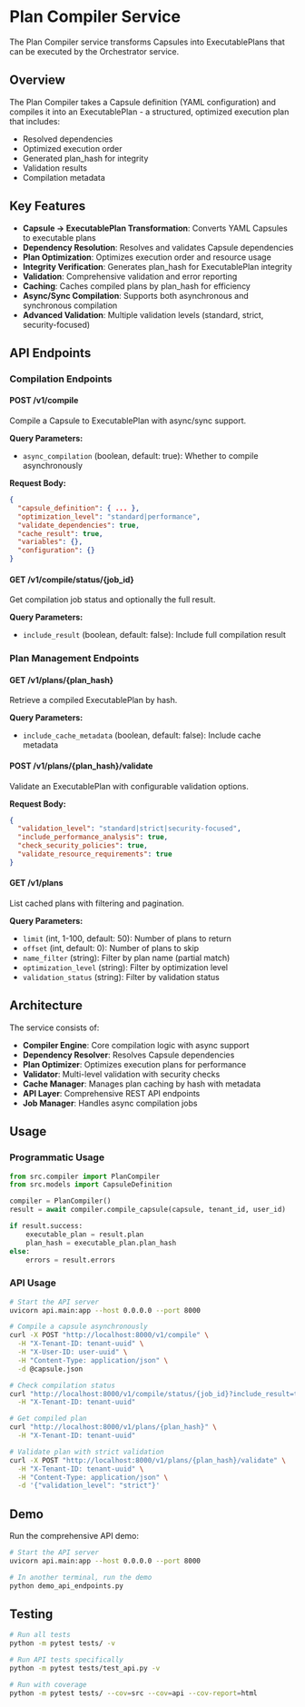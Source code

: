 # Plan Compiler Service

The Plan Compiler service transforms Capsules into ExecutablePlans that can be executed by the Orchestrator service.

## Overview

The Plan Compiler takes a Capsule definition (YAML configuration) and compiles it into an ExecutablePlan - a structured, optimized execution plan that includes:

- Resolved dependencies
- Optimized execution order
- Generated plan_hash for integrity
- Validation results
- Compilation metadata

## Key Features

- **Capsule → ExecutablePlan Transformation**: Converts YAML Capsules to executable plans
- **Dependency Resolution**: Resolves and validates Capsule dependencies
- **Plan Optimization**: Optimizes execution order and resource usage
- **Integrity Verification**: Generates plan_hash for ExecutablePlan integrity
- **Validation**: Comprehensive validation and error reporting
- **Caching**: Caches compiled plans by plan_hash for efficiency
- **Async/Sync Compilation**: Supports both asynchronous and synchronous compilation
- **Advanced Validation**: Multiple validation levels (standard, strict, security-focused)

## API Endpoints

### Compilation Endpoints

#### POST /v1/compile
Compile a Capsule to ExecutablePlan with async/sync support.

**Query Parameters:**
- `async_compilation` (boolean, default: true): Whether to compile asynchronously

**Request Body:**
```json
{
  "capsule_definition": { ... },
  "optimization_level": "standard|performance",
  "validate_dependencies": true,
  "cache_result": true,
  "variables": {},
  "configuration": {}
}
```

#### GET /v1/compile/status/{job_id}
Get compilation job status and optionally the full result.

**Query Parameters:**
- `include_result` (boolean, default: false): Include full compilation result

### Plan Management Endpoints

#### GET /v1/plans/{plan_hash}
Retrieve a compiled ExecutablePlan by hash.

**Query Parameters:**
- `include_cache_metadata` (boolean, default: false): Include cache metadata

#### POST /v1/plans/{plan_hash}/validate
Validate an ExecutablePlan with configurable validation options.

**Request Body:**
```json
{
  "validation_level": "standard|strict|security-focused",
  "include_performance_analysis": true,
  "check_security_policies": true,
  "validate_resource_requirements": true
}
```

#### GET /v1/plans
List cached plans with filtering and pagination.

**Query Parameters:**
- `limit` (int, 1-100, default: 50): Number of plans to return
- `offset` (int, default: 0): Number of plans to skip
- `name_filter` (string): Filter by plan name (partial match)
- `optimization_level` (string): Filter by optimization level
- `validation_status` (string): Filter by validation status

## Architecture

The service consists of:

- **Compiler Engine**: Core compilation logic with async support
- **Dependency Resolver**: Resolves Capsule dependencies
- **Plan Optimizer**: Optimizes execution plans for performance
- **Validator**: Multi-level validation with security checks
- **Cache Manager**: Manages plan caching by hash with metadata
- **API Layer**: Comprehensive REST API endpoints
- **Job Manager**: Handles async compilation jobs

## Usage

### Programmatic Usage

```python
from src.compiler import PlanCompiler
from src.models import CapsuleDefinition

compiler = PlanCompiler()
result = await compiler.compile_capsule(capsule, tenant_id, user_id)

if result.success:
    executable_plan = result.plan
    plan_hash = executable_plan.plan_hash
else:
    errors = result.errors
```

### API Usage

```bash
# Start the API server
uvicorn api.main:app --host 0.0.0.0 --port 8000

# Compile a capsule asynchronously
curl -X POST "http://localhost:8000/v1/compile" \
  -H "X-Tenant-ID: tenant-uuid" \
  -H "X-User-ID: user-uuid" \
  -H "Content-Type: application/json" \
  -d @capsule.json

# Check compilation status
curl "http://localhost:8000/v1/compile/status/{job_id}?include_result=true" \
  -H "X-Tenant-ID: tenant-uuid"

# Get compiled plan
curl "http://localhost:8000/v1/plans/{plan_hash}" \
  -H "X-Tenant-ID: tenant-uuid"

# Validate plan with strict validation
curl -X POST "http://localhost:8000/v1/plans/{plan_hash}/validate" \
  -H "X-Tenant-ID: tenant-uuid" \
  -H "Content-Type: application/json" \
  -d '{"validation_level": "strict"}'
```

## Demo

Run the comprehensive API demo:

```bash
# Start the API server
uvicorn api.main:app --host 0.0.0.0 --port 8000

# In another terminal, run the demo
python demo_api_endpoints.py
```

## Testing

```bash
# Run all tests
python -m pytest tests/ -v

# Run API tests specifically
python -m pytest tests/test_api.py -v

# Run with coverage
python -m pytest tests/ --cov=src --cov=api --cov-report=html
```